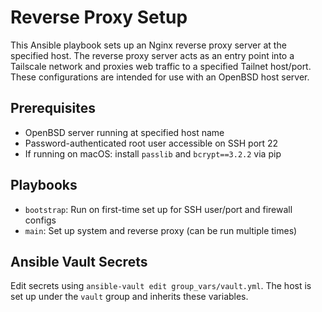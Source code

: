 # Reverse Proxy Setup

This Ansible playbook sets up an Nginx reverse proxy server at the specified
host. The reverse proxy server acts as an entry point into a Tailscale network
and proxies web traffic to a specified Tailnet host/port. These configurations
are intended for use with an OpenBSD host server.

## Prerequisites
- OpenBSD server running at specified host name
- Password-authenticated root user accessible on SSH port 22
- If running on macOS: install `passlib` and `bcrypt==3.2.2` via pip

## Playbooks
- `bootstrap`: Run on first-time set up for SSH user/port and firewall configs
- `main`: Set up system and reverse proxy (can be run multiple times)

## Ansible Vault Secrets
Edit secrets using `ansible-vault edit group_vars/vault.yml`. The host is set
up under the `vault` group and inherits these variables.
